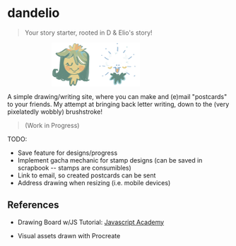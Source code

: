 # dandelio

> Your story starter, rooted in D & Elio's story!

<div style="display: flex; flex-direction: row; align-items: center; margin-left: 100px;">
    <img style="width: 100px;" src="assets/images/daniIcon.png" alt = "Mascot Dani (D).">
    <img style="width: 100px;" src="assets/images/elioIcon.png" alt = "Mascot Elio.">
</div>

A simple drawing/writing site, where you can make and (e)mail "postcards" to your friends. My attempt at bringing back letter writing, down to the (very pixelatedly wobbly) brushstroke!

> (Work in Progress)

TODO:
- Save feature for designs/progress
- Implement gacha mechanic for stamp designs (can be saved in scrapbook -- stamps are consumibles)
- Link to email, so created postcards can be sent
- Address drawing when resizing (i.e. mobile devices)

## References

- Drawing Board w/JS Tutorial: [Javascript Academy](https://www.youtube.com/watch?v=mRDo-QXVUv8&ab_channel=JavaScriptAcademy)

- Visual assets drawn with Procreate
